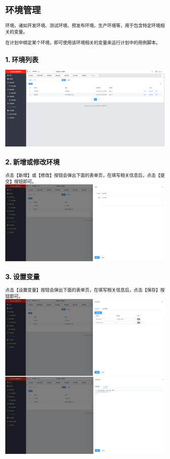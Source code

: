 # 环境管理
环境，诸如开发环境、测试环境、预发布环境、生产环境等，用于包含特定环境相关的变量。

在计划中绑定某个环境，即可使用该环境相关的变量来运行计划中的用例脚本。

## 1. 环境列表
![](../img/env/list.png)
   
## 2. 新增或修改环境
点击【新增】或【修改】按钮会弹出下面的表单页，在填写相关信息后，点击【提交】按钮即可。
![](../img/env/form.png)
   
## 3. 设置变量
点击【设置变量】按钮会弹出下面的表单页，在填写相关信息后，点击【保存】按钮即可。
![](../img/env/vars_form.png)
![](../img/env/vars_yaml.png)